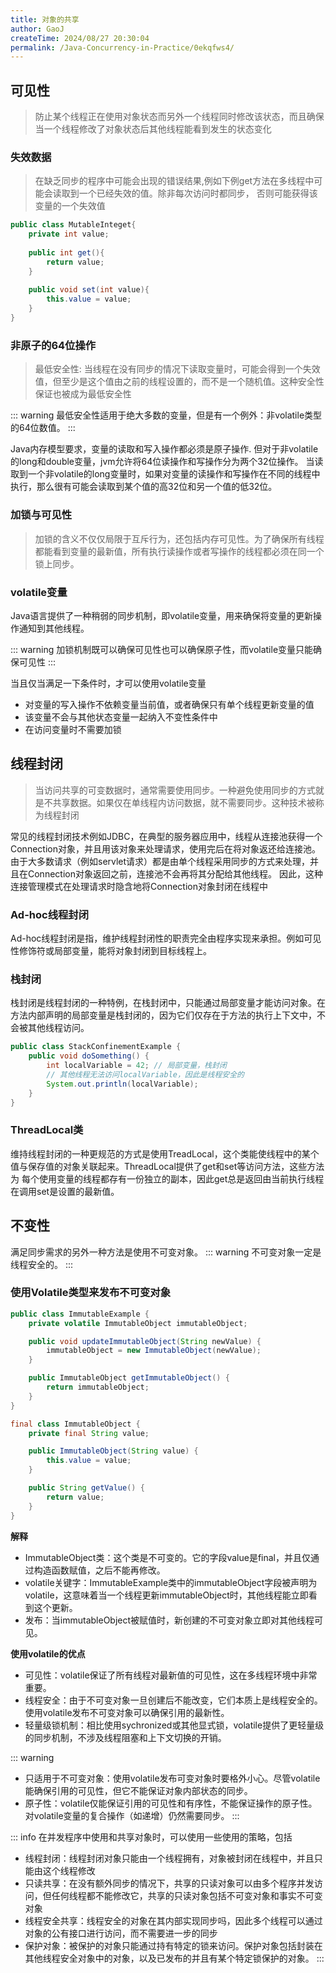 ```yaml
---
title: 对象的共享
author: GaoJ
createTime: 2024/08/27 20:30:04
permalink: /Java-Concurrency-in-Practice/0ekqfws4/
---
```

## 可见性

> 防止某个线程正在使用对象状态而另外一个线程同时修改该状态，而且确保当一个线程修改了对象状态后其他线程能看到发生的状态变化

### 失效数据

> 在缺乏同步的程序中可能会出现的错误结果,例如下例get方法在多线程中可能会读取到一个已经失效的值。除非每次访问时都同步，
> 否则可能获得该变量的一个失效值

```java
public class MutableInteget{
    private int value;
    
    public int get(){
        return value;
    }
    
    public void set(int value){
        this.value = value;
    }
}
```

### 非原子的64位操作

> 最低安全性: 当线程在没有同步的情况下读取变量时，可能会得到一个失效值，但至少是这个值由之前的线程设置的，而不是一个随机值。这种安全性保证也被成为最低安全性

::: warning
最低安全性适用于绝大多数的变量，但是有一个例外：非volatile类型的64位数值。
:::

Java内存模型要求，变量的读取和写入操作都必须是原子操作. 但对于非volatile的long和double变量，jvm允许将64位读操作和写操作分为两个32位操作。
当读取到一个非volatile的long变量时，如果对变量的读操作和写操作在不同的线程中执行，那么很有可能会读取到某个值的高32位和另一个值的低32位。

### 加锁与可见性

> 加锁的含义不仅仅局限于互斥行为，还包括内存可见性。为了确保所有线程都能看到变量的最新值，所有执行读操作或者写操作的线程都必须在同一个锁上同步。

### volatile变量
Java语言提供了一种稍弱的同步机制，即volatile变量，用来确保将变量的更新操作通知到其他线程。

::: warning
加锁机制既可以确保可见性也可以确保原子性，而volatile变量只能确保可见性
:::

当且仅当满足一下条件时，才可以使用volatile变量
- 对变量的写入操作不依赖变量当前值，或者确保只有单个线程更新变量的值
- 该变量不会与其他状态变量一起纳入不变性条件中
- 在访问变量时不需要加锁


## 线程封闭

> 当访问共享的可变数据时，通常需要使用同步。一种避免使用同步的方式就是不共享数据。如果仅在单线程内访问数据，就不需要同步。这种技术被称为线程封闭

常见的线程封闭技术例如JDBC，在典型的服务器应用中，线程从连接池获得一个Connection对象，并且用该对象来处理请求，使用完后在将对象返还给连接池。
由于大多数请求（例如servlet请求）都是由单个线程采用同步的方式来处理，并且在Connection对象返回之前，连接池不会再将其分配给其他线程。
因此，这种 连接管理模式在处理请求时隐含地将Connection对象封闭在线程中

### Ad-hoc线程封闭
Ad-hoc线程封闭是指，维护线程封闭性的职责完全由程序实现来承担。例如可见性修饰符或局部变量，能将对象封闭到目标线程上。

### 栈封闭
栈封闭是线程封闭的一种特例，在栈封闭中，只能通过局部变量才能访问对象。在方法内部声明的局部变量是栈封闭的，因为它们仅存在于方法的执行上下文中，不会被其他线程访问。
```java
public class StackConfinementExample {
    public void doSomething() {
        int localVariable = 42; // 局部变量，栈封闭
        // 其他线程无法访问localVariable，因此是线程安全的
        System.out.println(localVariable);
    }
}
```

### ThreadLocal类
维持线程封闭的一种更规范的方式是使用TreadLocal，这个类能使线程中的某个值与保存值的对象关联起来。ThreadLocal提供了get和set等访问方法，这些方法为
每个使用变量的线程都存有一份独立的副本，因此get总是返回由当前执行线程在调用set是设置的最新值。


## 不变性

满足同步需求的另外一种方法是使用不可变对象。
::: warning
不可变对象一定是线程安全的。
:::

### 使用Volatile类型来发布不可变对象


```java
public class ImmutableExample {
    private volatile ImmutableObject immutableObject;

    public void updateImmutableObject(String newValue) {
        immutableObject = new ImmutableObject(newValue);
    }

    public ImmutableObject getImmutableObject() {
        return immutableObject;
    }
}

final class ImmutableObject {
    private final String value;

    public ImmutableObject(String value) {
        this.value = value;
    }

    public String getValue() {
        return value;
    }
}
```
**解释**
- ImmutableObject类：这个类是不可变的。它的字段value是final，并且仅通过构造函数赋值，之后不能再修改。
- volatile关键字：ImmutableExample类中的immutableObject字段被声明为volatile，这意味着当一个线程更新immutableObject时，其他线程能立即看到这个更新。
- 发布：当immutableObject被赋值时，新创建的不可变对象立即对其他线程可见。

**使用volatile的优点**
- 可见性：volatile保证了所有线程对最新值的可见性，这在多线程环境中非常重要。
- 线程安全：由于不可变对象一旦创建后不能改变，它们本质上是线程安全的。使用volatile发布不可变对象可以确保引用的最新性。
- 轻量级锁机制：相比使用sychronized或其他显式锁，volatile提供了更轻量级的同步机制，不涉及线程阻塞和上下文切换的开销。

::: warning
- 只适用于不可变对象：使用volatile发布可变对象时要格外小心。尽管volatile能确保引用的可见性，但它不能保证对象内部状态的同步。
- 原子性：volatile仅能保证引用的可见性和有序性，不能保证操作的原子性。对volatile变量的复合操作（如递增）仍然需要同步。
:::



::: info
在并发程序中使用和共享对象时，可以使用一些使用的策略，包括
- 线程封闭：线程封闭对象只能由一个线程拥有，对象被封闭在线程中，并且只能由这个线程修改
- 只读共享：在没有额外同步的情况下，共享的只读对象可以由多个程序并发访问，但任何线程都不能修改它，共享的只读对象包括不可变对象和事实不可变对象
- 线程安全共享：线程安全的对象在其内部实现同步吗，因此多个线程可以通过对象的公有接口进行访问，而不需要进一步的同步
- 保护对象：被保护的对象只能通过持有特定的锁来访问。保护对象包括封装在其他线程安全对象中的对象，以及已发布的并且有某个特定锁保护的对象。
:::

